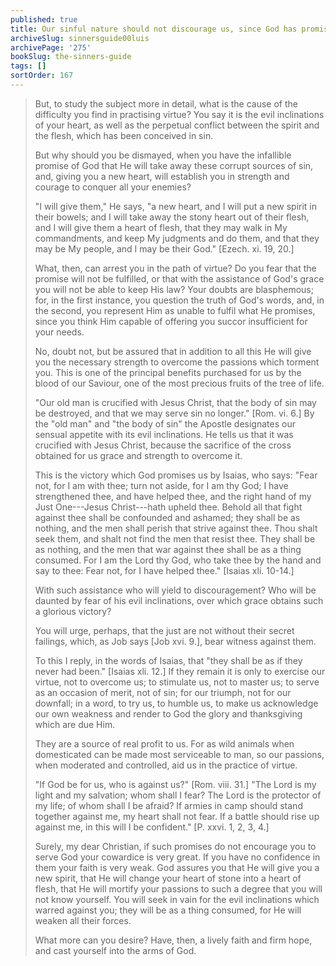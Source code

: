 ```yaml
---
published: true
title: Our sinful nature should not discourage us, since God has promised to help us
archiveSlug: sinnersguide00luis
archivePage: '275'
bookSlug: the-sinners-guide
tags: []
sortOrder: 167
---
```


> But, to study the subject more in detail, what is the cause of the difficulty you find in practising virtue? You say it is the evil inclinations of your heart, as well as the perpetual conflict between the spirit and the flesh, which has been conceived in sin.
>
> But why should you be dismayed, when you have the infallible promise of God that He will take away these corrupt sources of sin, and, giving you a new heart, will establish you in strength and courage to conquer all your enemies?
>
> "I will give them," He says, "a new heart, and I will put a new spirit in their bowels; and I will take away the stony heart out of their flesh, and I will give them a heart of flesh, that they may walk in My commandments, and keep My judgments and do them, and that they may be My people, and I may be their God." [Ezech. xi. 19, 20.]
>
> What, then, can arrest you in the path of virtue? Do you fear that the promise will not be fulfilled, or that with the assistance of God's grace you will not be able to keep His law? Your doubts are blasphemous; for, in the first instance, you question the truth of God's words, and, in the second, you represent Him as unable to fulfil what He promises, since you think Him capable of offering you succor insufficient for your needs.
>
> No, doubt not, but be assured that in addition to all this He will give you the necessary strength to overcome the passions which torment you. This is one of the principal benefits purchased for us by the blood of our Saviour, one of the most precious fruits of the tree of life.
>
> "Our old man is crucified with Jesus Christ, that the body of sin may be destroyed, and that we may serve sin no longer." [Rom. vi. 6.] By the "old man" and "the body of sin" the Apostle designates our sensual appetite with its evil inclinations. He tells us that it was crucified with Jesus Christ, because the sacrifice of the cross obtained for us grace and strength to overcome it.
>
> This is the victory which God promises us by Isaias, who says: "Fear not, for I am with thee; turn not aside, for I am thy God; I have strengthened thee, and have helped thee, and the right hand of my Just One---Jesus Christ---hath upheld thee. Behold all that fight against thee shall be confounded and ashamed; they shall be as nothing, and the men shall perish that strive against thee. Thou shalt seek them, and shalt not find the men that resist thee. They shall be as nothing, and the men that war against thee shall be as a thing consumed. For I am the Lord thy God, who take thee by the hand and say to thee: Fear not, for I have helped thee." [Isaias xli. 10-14.]
>
> With such assistance who will yield to discouragement? Who will be daunted by fear of his evil inclinations, over which grace obtains such a glorious victory?
>
> You will urge, perhaps, that the just are not without their secret failings, which, as Job says [Job xvi. 9.], bear witness against them.
>
> To this I reply, in the words of Isaias, that "they shall be as if they never had been." [Isaias xli. 12.] If they remain it is only to exercise our virtue, not to overcome us; to stimulate us, not to master us; to serve as an occasion of merit, not of sin; for our triumph, not for our downfall; in a word, to try us, to humble us, to make us acknowledge our own weakness and render to God the glory and thanksgiving which are due Him.
>
> They are a source of real profit to us. For as wild animals when domesticated can be made most serviceable to man, so our passions, when moderated and controlled, aid us in the practice of virtue.
>
> "If God be for us, who is against us?" [Rom. viii. 31.] "The Lord is my light and my salvation; whom shall I fear? The Lord is the protector of my life; of whom shall I be afraid? If armies in camp should stand together against me, my heart shall not fear. If a battle should rise up against me, in this will I be confident." [P. xxvi. 1, 2, 3, 4.]
>
> Surely, my dear Christian, if such promises do not encourage you to serve God your cowardice is very great. If you have no confidence in them your faith is very weak. God assures you that He will give you a new spirit, that He will change your heart of stone into a heart of flesh, that He will mortify your passions to such a degree that you will not know yourself. You will seek in vain for the evil inclinations which warred against you; they will be as a thing consumed, for He will weaken all their forces.
>
> What more can you desire? Have, then, a lively faith and firm hope, and cast yourself into the arms of God.

